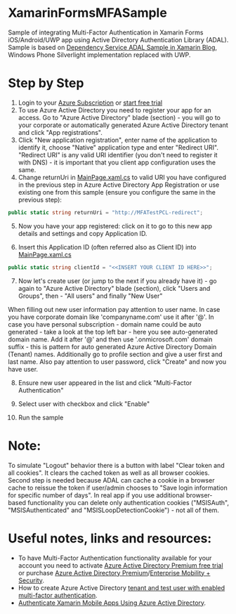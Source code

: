 # XamarinFormsMFASample
Sample of integrating Multi-Factor Authentication in Xamarin Forms iOS/Android/UWP app using Active Directory Authentication Library (ADAL).
Sample is based on [Dependency Service ADAL Sample in Xamarin Blog](https://blog.xamarin.com/put-adal-xamarin-forms/), Windows Phone Silverlight implementation replaced with UWP. 

# Step by Step 

1. Login to your [Azure Subscription](https://portal.azure.com/) or [start free trial](https://azure.microsoft.com/en-us/offers/ms-azr-0044p)
2. To use Azure Active Directory you need to register your app for an access. Go to "Azure Active Directory" blade (section) - you will go to your corporate or automatically generated  Azure Active Directory tenant and click "App registrations".
3. Click "New application registration", enter name of the application to identify it, choose "Native" application type and enter "Redirect URI". 
"Redirect URI" is any valid URI identifier (you don't need to register it with DNS) - it is important that you client app configuration uses the same.
4. Change returnUri in [MainPage.xaml.cs](MFATest/MFATest/MainPage.xaml.cs#L15) to valid URI you have configured in the previous step in Azure Active Directory App Registration or use existing one from this sample (ensure you configure the same in the previous step):
```csharp
public static string returnUri = "http://MFATestPCL-redirect";
```
5. Now you have your app registered: 
click on it to go to this new app details and settings and copy Application ID.

6. Insert this Application ID (often referred also as Client ID) into [MainPage.xaml.cs](MFATest/MFATest/MainPage.xaml.cs#L13)

```csharp
public static string clientId = "<<INSERT YOUR CLIENT ID HERE>>";
```

7. Now let's create user (or jump to the next if you already have it) - go again to "Azure Active Directory" blade (section), click "Users and Groups", then - "All users" and finally "New User"

When filling out new user information pay attention to user name. In case you have corporate domain like 'companyname.com' use it after '@'. In case you have personal subscription - domain name could be auto generated - take a look at the top left bar - here you see auto-generated domain name. Add it after '@' and then use '.onmicrosoft.com' domain suffix - this is pattern for auto generated Azure Active Directory Domain (Tenant) names. Additionally go to profile section and give a user first and last name. Also pay attention to user password, click "Create" and now you have user.

8. Ensure new user appeared in the list and click "Multi-Factor Authentication"

9. Select user with checkbox and click "Enable"

10. Run the sample
# Note:

To simulate "Logout" behavior there is a button with label "Clear token and all cookies". It clears the cached token as well as all browser cookies. Second step is needed because ADAL can cache a cookie in a browser cache to reissue the token if user/admin chooses to "Save login information for specific number of days". In real app if you use additional browser-based functionality you can delete only authentication cookies ("MSISAuth", "MSISAuthenticated" and "MSISLoopDetectionCookie") - not all of them.

# Useful notes, links and resources:
* To have Multi-Factor Authentication functionality available for your account you need to activate [Azure Active Directory Premium free trial](https://azure.microsoft.com/en-us/trial/get-started-active-directory/) or purchase [Azure Active Directory Premium](https://docs.microsoft.com/en-us/azure/active-directory/active-directory-get-started-premium)/[Enterprise Mobility + Security](https://www.microsoft.com/en-us/cloud-platform/enterprise-mobility-security). 
* How to create Azure Active Directory [tenant and test user with enabled multi-factor authentication](https://docs.microsoft.com/en-us/rest/api/datacatalog/create-an-azure-active-directory-tenant).
* [Authenticate Xamarin Mobile Apps Using Azure Active Directory](https://blog.xamarin.com/authenticate-xamarin-mobile-apps-using-azure-active-directory/).
